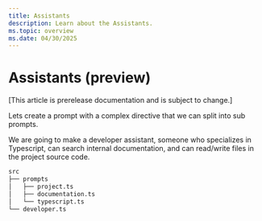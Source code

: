 ```yaml
---
title: Assistants
description: Learn about the Assistants.
ms.topic: overview
ms.date: 04/30/2025
---
```


# Assistants (preview)

[This article is prerelease documentation and is subject to change.]

Lets create a prompt with a complex directive
that we can split into sub prompts.

We are going to make a developer assistant, someone who
specializes in Typescript, can search internal documentation,
and can read/write files in the project source code.

```bash
src
├── prompts
│   ├── project.ts
│   ├── documentation.ts
│   └── typescript.ts
└── developer.ts
```